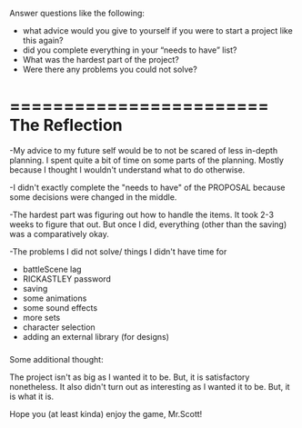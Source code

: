Answer questions like the following:
- what advice would you give to yourself if you were to start a project like this again?
- did you complete everything in your “needs to have” list?
- What was the hardest part of the project?
- Were there any problems you could not solve?


========================
The Reflection
========================
-My advice to my future self would be to not be scared of less in-depth planning. I spent quite a bit of time on some parts of the planning. Mostly because I thought I wouldn't understand what to do otherwise.

-I didn't exactly complete the "needs to have" of the PROPOSAL because some decisions were changed in the middle.

-The hardest part was figuring out how to handle the items. It took 2-3 weeks to figure that out. But once I did, everything (other than the saving) was a comparatively okay.

-The problems I did not solve/ things I didn't have time for
- battleScene lag
- RICKASTLEY password
- saving
- some animations
- some sound effects
- more sets
- character selection
- adding an external library (for designs)

###

Some additional thought:

The project isn't as big as I wanted it to be. But, it is satisfactory nonetheless.
It also didn't turn out as interesting as I wanted it to be. But, it is what it is.

Hope you (at least kinda) enjoy the game, Mr.Scott!
